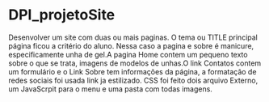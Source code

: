 # DPI_projetoSite
Desenvolver um site com duas ou mais paginas.
O tema ou TITLE principal página ficou a critério do aluno. Nessa caso a pagina e sobre é manicure, especificamente unha de gel.A pagina Home contem um pequeno texto sobre o que se trata, imagens de modelos de unhas.O link Contatos contem um formulário e o Link Sobre tem informações da página, a formatação de redes sociais foi usada link ja estilizado. CSS foi feito dois arquivo Externo, um JavaScrpit para o menu e uma pasta com todas imagens.